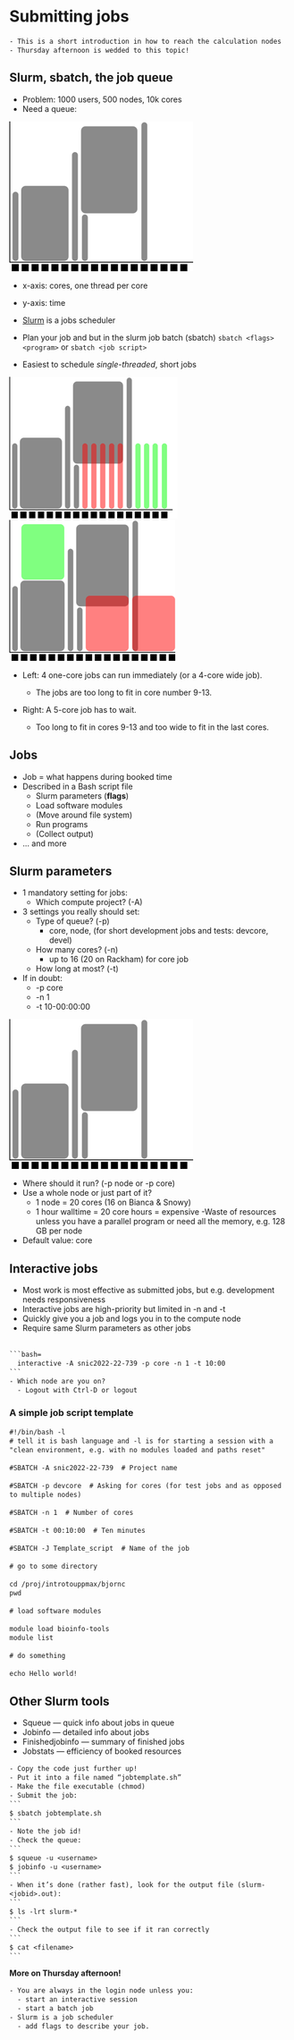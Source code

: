 # Submitting jobs
```{objectives}
- This is a short introduction in how to reach the calculation nodes
- Thursday afternoon is wedded to this topic!
```

## Slurm, sbatch, the job queue
- Problem: 1000 users, 500 nodes, 10k cores
- Need a queue:

![Image](./img/queue1.png)
- x-axis: cores, one thread per core
- y-axis: time

- [Slurm](https://slurm.schedmd.com/) is a jobs scheduler
- Plan your job and but in the slurm job batch (sbatch)
    `sbatch <flags> <program>` or
    `sbatch <job script>`

- Easiest to schedule *single-threaded*, short jobs

![Image](./img/queue2.png)
![Image](./img/queue3.png)
- Left: 4 one-core jobs can run immediately (or a 4-core wide job).

  - The jobs are too long to fit in core number 9-13.

- Right: A 5-core job has to wait.

  - Too long to fit in cores 9-13 and too wide to fit in the last cores.

## Jobs
- Job = what happens during booked time
- Described in a Bash script file
  - Slurm parameters (**flags**)
  - Load software modules
  - (Move around file system)
  - Run programs
  - (Collect output)
- ... and more

## Slurm parameters
- 1 mandatory setting for jobs:
  - Which compute project? (-A)
- 3 settings you really should set:
  - Type of queue? (-p)
    - core, node, (for short development jobs and tests: devcore, devel)
  - How many cores? (-n)
    - up to 16 (20 on Rackham) for core job
  - How long at most? (-t)
- If in doubt:
  - -p core
  - -n 1
  - -t 10-00:00:00

![Image](./img/queue1.png)

- Where should it run? (-p node or -p core)
- Use a whole node or just part of it?
  - 1 node = 20 cores (16 on Bianca & Snowy)
  - 1 hour walltime = 20 core hours = expensive
   -Waste of resources unless you have a parallel program or need all the memory, e.g. 128 GB per node
- Default value: core

## Interactive jobs
- Most work is most effective as submitted jobs, but e.g. development needs responsiveness
- Interactive jobs are high-priority but limited in -n and -t
- Quickly give you a job and logs you in to the compute node
- Require same Slurm parameters as other jobs

``````{challenge} Try interactive

```bash=
  interactive -A snic2022-22-739 -p core -n 1 -t 10:00
```
- Which node are you on?
  - Logout with Ctrl-D or logout
``````



 
### A simple job script template

```bash=
#!/bin/bash -l 
# tell it is bash language and -l is for starting a session with a "clean environment, e.g. with no modules loaded and paths reset"

#SBATCH -A snic2022-22-739  # Project name

#SBATCH -p devcore  # Asking for cores (for test jobs and as opposed to multiple nodes) 

#SBATCH -n 1  # Number of cores

#SBATCH -t 00:10:00  # Ten minutes

#SBATCH -J Template_script  # Name of the job

# go to some directory

cd /proj/introtouppmax/bjornc
pwd

# load software modules

module load bioinfo-tools
module list

# do something

echo Hello world!  

```

## Other Slurm tools

- Squeue — quick info about jobs in queue
- Jobinfo — detailed info about jobs
- Finishedjobinfo — summary of finished jobs
- Jobstats — efficiency of booked resources

``````{challenge} Exercise at home
- Copy the code just further up!
- Put it into a file named “jobtemplate.sh”
- Make the file executable (chmod)
- Submit the job:
```
$ sbatch jobtemplate.sh
```
- Note the job id!
- Check the queue:
```
$ squeue -u <username>
$ jobinfo -u <username>
```
- When it’s done (rather fast), look for the output file (slurm-<jobid>.out):
```
$ ls -lrt slurm-*
```
- Check the output file to see if it ran correctly
```
$ cat <filename>
```
``````
 
**More on Thursday afternoon!**

```{keypoints} 
- You are always in the login node unless you:
  - start an interactive session
  - start a batch job
- Slurm is a job scheduler
  - add flags to describe your job.
 
